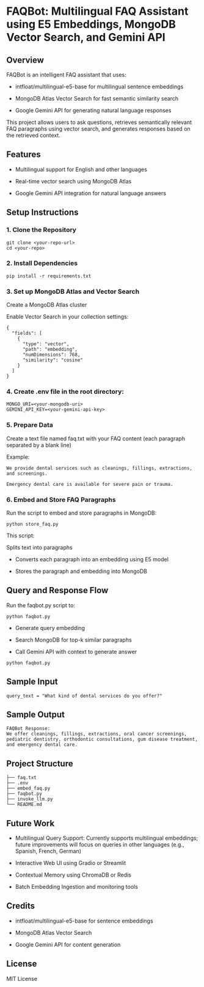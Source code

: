 # FAQBot: Multilingual FAQ Assistant using E5 Embeddings, MongoDB Vector Search, and Gemini API

## Overview

FAQBot is an intelligent FAQ assistant that uses:

- intfloat/multilingual-e5-base for multilingual sentence embeddings

- MongoDB Atlas Vector Search for fast semantic similarity search

- Google Gemini API for generating natural language responses

This project allows users to ask questions, retrieves semantically relevant FAQ paragraphs using vector search, and generates responses based on the retrieved context.

## Features

- Multilingual support for English and other languages

- Real-time vector search using MongoDB Atlas

- Google Gemini API integration for natural language answers

## Setup Instructions

### 1. Clone the Repository
```
git clone <your-repo-url>
cd <your-repo>
```

### 2. Install Dependencies

```
pip install -r requirements.txt
```

### 3. Set up MongoDB Atlas and Vector Search

Create a MongoDB Atlas cluster

Enable Vector Search in your collection settings:
```
{
  "fields": [
    {
      "type": "vector",
      "path": "embedding",
      "numDimensions": 768,
      "similarity": "cosine"
    }
  ]
}
```

### 4. Create .env file in the root directory:

```
MONGO_URI=<your-mongodb-uri>
GEMINI_API_KEY=<your-gemini-api-key>
```

### 5. Prepare Data

Create a text file named faq.txt with your FAQ content (each paragraph separated by a blank line)

Example:
```
We provide dental services such as cleanings, fillings, extractions, and screenings.

Emergency dental care is available for severe pain or trauma.
```

### 6. Embed and Store FAQ Paragraphs

Run the script to embed and store paragraphs in MongoDB:
```
python store_faq.py
```

This script:

Splits text into paragraphs

- Converts each paragraph into an embedding using E5 model

- Stores the paragraph and embedding into MongoDB

## Query and Response Flow

Run the faqbot.py script to:
```
python faqbot.py
```

- Generate query embedding

- Search MongoDB for top-k similar paragraphs

- Call Gemini API with context to generate answer

```
python faqbot.py
```

## Sample Input
```
query_text = "What kind of dental services do you offer?"
```
## Sample Output
```
FAQBot Response:
We offer cleanings, fillings, extractions, oral cancer screenings, pediatric dentistry, orthodontic consultations, gum disease treatment, and emergency dental care.
```

## Project Structure

```
├── faq.txt                  
├── .env                    
├── embed_faq.py            
├── faqbot.py               
├── invoke_llm.py          
└── README.md   
```           

## Future Work

- Multilingual Query Support: Currently supports multilingual embeddings; future improvements will focus on queries in other languages (e.g., Spanish, French, German)

- Interactive Web UI using Gradio or Streamlit

- Contextual Memory using ChromaDB or Redis

- Batch Embedding Ingestion and monitoring tools

## Credits

- intfloat/multilingual-e5-base for sentence embeddings

- MongoDB Atlas Vector Search

- Google Gemini API for content generation

## License

MIT License

